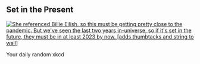 ## Set in the Present
[![She referenced Billie Eilish, so this must be getting pretty close to the pandemic. But we've seen the last two years in-universe, so if it's set in the future, they must be in at least 2023 by now. [*adds thumbtacks and string to wall*]](https://imgs.xkcd.com/comics/set_in_the_present.png)](https://xkcd.com/2384/ "She referenced Billie Eilish, so this must be getting pretty close to the pandemic. But we've seen the last two years in-universe, so if it's set in the future, they must be in at least 2023 by now. [*adds thumbtacks and string to wall*]")

Your daily random xkcd
